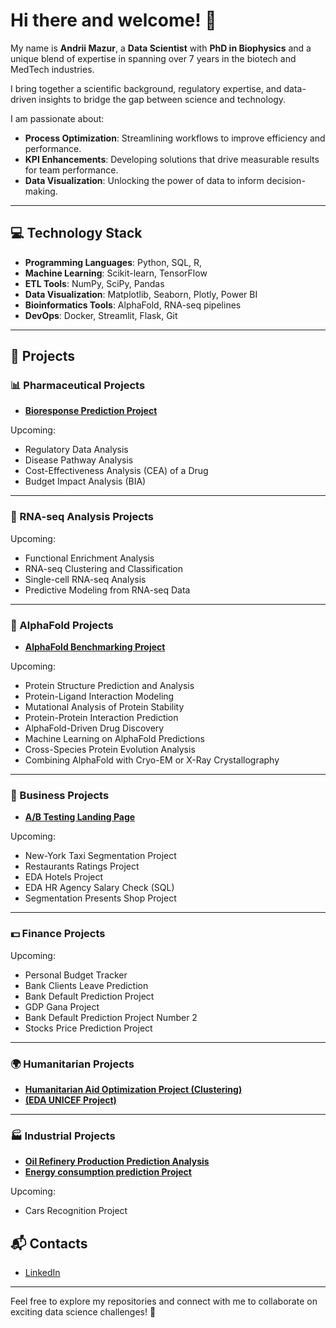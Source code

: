 # Hi there and welcome! 👋

My name is **Andrii Mazur**, a **Data Scientist** with **PhD in Biophysics** and a unique blend of expertise in  spanning over 7 years in the biotech and MedTech industries.

I bring together a scientific background, regulatory expertise, and data-driven insights to bridge the gap between science and technology. 

I am passionate about:
- **Process Optimization**: Streamlining workflows to improve efficiency and performance.
- **KPI Enhancements**: Developing solutions that drive measurable results for team performance.
- **Data Visualization**: Unlocking the power of data to inform decision-making.

---

## 💻 Technology Stack
- **Programming Languages**: Python, SQL, R,
- **Machine Learning**: Scikit-learn, TensorFlow
- **ETL Tools**: NumPy, SciPy, Pandas
- **Data Visualization**: Matplotlib, Seaborn, Plotly, Power BI
- **Bioinformatics Tools**: AlphaFold, RNA-seq pipelines
- **DevOps**: Docker, Streamlit, Flask, Git

---

## 🔬 Projects

### 📊 Pharmaceutical Projects
- **[Bioresponse Prediction Project](https://github.com/mazurandrii92/Pharmaceutical-projects/tree/main/bioresponse)**
  
Upcoming: 
- Regulatory Data Analysis 
- Disease Pathway Analysis  
- Cost-Effectiveness Analysis (CEA) of a Drug
- Budget Impact Analysis (BIA)

---

### 🧬 RNA-seq Analysis Projects
Upcoming:
- Functional Enrichment Analysis  
- RNA-seq Clustering and Classification  
- Single-cell RNA-seq Analysis
- Predictive Modeling from RNA-seq Data

---

### 🔬 AlphaFold Projects
- **[AlphaFold Benchmarking Project](https://github.com/mazurandrii92/AlphaFold-projects/tree/main/AlphaFold%20Benchmarking%20Project)**  

Upcoming:
- Protein Structure Prediction and Analysis
- Protein-Ligand Interaction Modeling
- Mutational Analysis of Protein Stability
- Protein-Protein Interaction Prediction
- AlphaFold-Driven Drug Discovery
- Machine Learning on AlphaFold Predictions
- Cross-Species Protein Evolution Analysis
- Combining AlphaFold with Cryo-EM or X-Ray Crystallography

---

### 🏢 Business Projects
- **[A/B Testing Landing Page](https://github.com/mazurandrii92/Business-projects/tree/main/AB%20testing%20landing%20page)**  

Upcoming:
- New-York Taxi Segmentation Project  
- Restaurants Ratings Project
- EDA Hotels Project 
- EDA HR Agency Salary Check (SQL) 
- Segmentation Presents Shop Project 

---

### 💵 Finance Projects
Upcoming:
- Personal Budget Tracker
- Bank Clients Leave Prediction
- Bank Default Prediction Project
- GDP Gana Project
- Bank Default Prediction Project Number 2
- Stocks Price Prediction Project

---

### 🌍 Humanitarian Projects
- **[Humanitarian Aid Optimization Project (Clustering)](https://github.com/mazurandrii92/Humanitarian-projects/tree/main/Humanitarian%20aid%20optimization%20project%20(clasterization))**
- **[(EDA UNICEF Project)](https://github.com/mazurandrii92/Humanitarian-projects/tree/main/EDA%20UNICEF%20Project)**

---

### 🏭 Industrial Projects
- **[Oil Refinery Production Prediction Analysis](https://github.com/mazurandrii92/Industrial-projects/tree/main/Oil%20refinery%20production%20prediction%20analysis)**
- **[Energy consumption prediction Project](https://github.com/mazurandrii92/Industrial-projects/tree/main/energy_consumption_forecast_project_Mazur)**

Upcoming:  
- Cars Recognition Project



## 📬 Contacts
- [LinkedIn](https://www.linkedin.com/in/andrii-mazur-phd/)  

---

Feel free to explore my repositories and connect with me to collaborate on exciting data science challenges! 🚀
